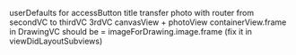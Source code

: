 userDefaults for accessButton title
transfer photo with router from secondVC to thirdVC
3rdVC canvasView + photoView
containerView.frame in DrawingVC should be = imageForDrawing.image.frame (fix it in viewDidLayoutSubviews)
